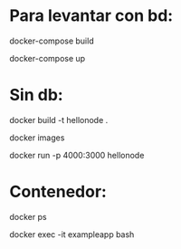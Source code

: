 # Para levantar con bd:

docker-compose build

docker-compose up

# Sin db:

docker build -t hellonode .

docker images

docker run -p 4000:3000 hellonode

# Contenedor:

docker ps

docker exec -it exampleapp bash
